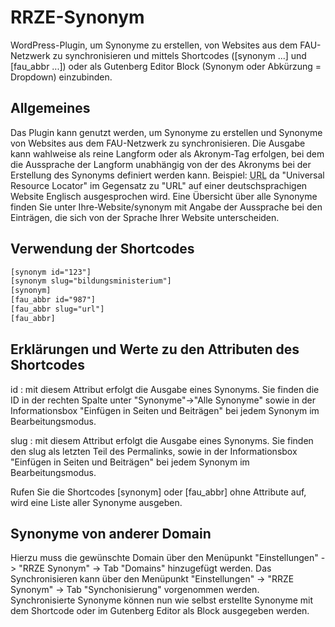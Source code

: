 # RRZE-Synonym
WordPress-Plugin, um Synonyme zu erstellen, von Websites aus dem FAU-Netzwerk zu synchronisieren und mittels Shortcodes ([synonym ...] und [fau_abbr ...]) oder als Gutenberg Editor Block (Synonym oder Abkürzung = Dropdown) einzubinden.

## Allgemeines

Das Plugin kann genutzt werden, um Synonyme zu erstellen und Synonyme von Websites aus dem FAU-Netzwerk zu synchronisieren. Die Ausgabe kann wahlweise als reine Langform oder als Akronym-Tag erfolgen, bei dem die Aussprache der Langform unabhängig von der des Akronyms bei der Erstellung des Synonyms definiert werden kann. Beispiel: <abbr title="Universal Resource Locator" lang="en">URL</abbr> da "Universal Resource Locator" im Gegensatz zu "URL" auf einer deutschsprachigen Website Englisch ausgesprochen wird. Eine Übersicht über alle Synonyme finden Sie unter Ihre-Website/synonym mit Angabe der Aussprache bei den Einträgen, die sich von der Sprache Ihrer Website unterscheiden.

## Verwendung der Shortcodes

```html
[synonym id="123"] 
[synonym slug="bildungsministerium"] 
[synonym] 
[fau_abbr id="987"] 
[fau_abbr slug="url"] 
[fau_abbr] 
```


## Erklärungen und Werte zu den Attributen des Shortcodes

id : mit diesem Attribut erfolgt die Ausgabe eines Synonyms. Sie finden die ID in der rechten Spalte unter "Synonyme"->"Alle Synonyme" sowie in der Informationsbox "Einfügen in Seiten und Beiträgen" bei jedem Synonym im Bearbeitungsmodus.

slug : mit diesem Attribut erfolgt die Ausgabe eines Synonyms. Sie finden den slug als letzten Teil des Permalinks, sowie in der Informationsbox "Einfügen in Seiten und Beiträgen" bei jedem Synonym im Bearbeitungsmodus.

Rufen Sie die Shortcodes [synonym] oder [fau_abbr] ohne Attribute auf, wird eine Liste aller Synonyme ausgeben.  


## Synonyme von anderer Domain

Hierzu muss die gewünschte Domain über den Menüpunkt "Einstellungen" -> "RRZE Synonym" -> Tab "Domains" hinzugefügt werden.
Das Synchronisieren kann über den Menüpunkt "Einstellungen" -> "RRZE Synonym" -> Tab "Synchonisierung" vorgenommen werden.
Synchronisierte Synonyme können nun wie selbst erstellte Synonyme mit dem Shortcode oder im Gutenberg Editor als Block ausgegeben werden.




